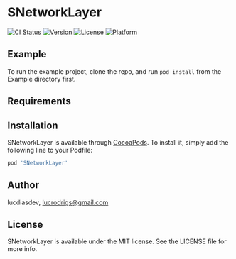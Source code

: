 # SNetworkLayer

[![CI Status](https://img.shields.io/travis/lucdiasdev/SNetworkLayer.svg?style=flat)](https://travis-ci.org/lucdiasdev/SNetworkLayer)
[![Version](https://img.shields.io/cocoapods/v/SNetworkLayer.svg?style=flat)](https://cocoapods.org/pods/SNetworkLayer)
[![License](https://img.shields.io/cocoapods/l/SNetworkLayer.svg?style=flat)](https://cocoapods.org/pods/SNetworkLayer)
[![Platform](https://img.shields.io/cocoapods/p/SNetworkLayer.svg?style=flat)](https://cocoapods.org/pods/SNetworkLayer)

## Example

To run the example project, clone the repo, and run `pod install` from the Example directory first.

## Requirements

## Installation

SNetworkLayer is available through [CocoaPods](https://cocoapods.org). To install
it, simply add the following line to your Podfile:

```ruby
pod 'SNetworkLayer'
```

## Author

lucdiasdev, lucrodrigs@gmail.com

## License

SNetworkLayer is available under the MIT license. See the LICENSE file for more info.
